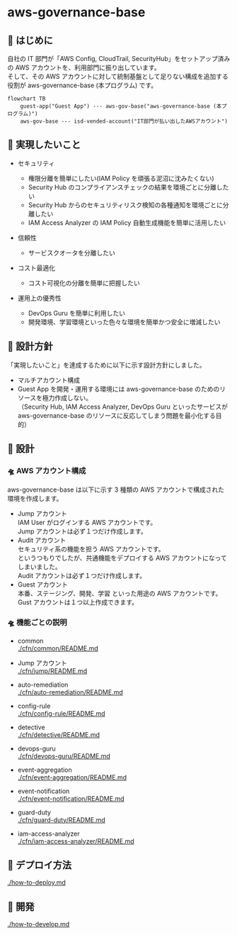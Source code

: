 # aws-governance-base

## 🚀 はじめに

自社の IT 部門が「AWS Config, CloudTrail, SecurityHub」をセットアップ済みの AWS アカウントを、利用部門に振り出しています。  
そして、その AWS アカウントに対して統制基盤として足りない構成を追加する役割が aws-governance-base (本プログラム) です。

```mermaid
flowchart TB
    guest-app("Guest App") --- aws-gov-base("aws-governance-base (本プログラム)")
    aws-gov-base --- isd-vended-account("IT部門が払い出したAWSアカウント")
```

## 🚀 実現したいこと

- セキュリティ

  - 権限分離を簡単にしたい(IAM Policy を頑張る泥沼に沈みたくない)
  - Security Hub のコンプライアンスチェックの結果を環境ごとに分離したい
  - Security Hub からのセキュリティリスク検知の各種通知を環境ごとに分離したい
  - IAM Access Analyzer の IAM Policy 自動生成機能を簡単に活用したい

- 信頼性

  - サービスクオータを分離したい

- コスト最適化

  - コスト可視化の分離を簡単に把握したい

- 運用上の優秀性
  - DevOps Guru を簡単に利用したい
  - 開発環境、学習環境といった色々な環境を簡単かつ安全に増減したい

## 🚀 設計方針

「実現したいこと」を達成するために以下に示す設計方針にしました。

- マルチアカウント構成
- Guest App を開発・運用する環境には aws-governance-base のためのリソースを極力作成しない。  
   （Security Hub, IAM Access Analyzer, DevOps Guru といったサービスが aws-governance-base のリソースに反応してしまう問題を最小化する目的）

## 🚀 設計

### 🛸 AWS アカウント構成

aws-governance-base は以下に示す 3 種類の AWS アカウントで構成された環境を作成します。

- Jump アカウント  
   IAM User がログインする AWS アカウントです。  
   Jump アカウントは必ず１つだけ作成します。
- Audit アカウント  
   セキュリティ系の機能を担う AWS アカウントです。  
   というつもりでしたが、共通機能をデプロイする AWS アカウントになってしまいました。  
   Audit アカウントは必ず１つだけ作成します。
- Guest アカウント  
   本番、ステージング、開発、学習 といった用途の AWS アカウントです。  
   Gust アカウントは１つ以上作成できます。

### 🛸 機能ごとの説明

- common  
  [./cfn/common/README.md](./cfn/common/README.md)

- Jump アカウント  
  [./cfn/jump/README.md](./cfn/jump/README.md)

- auto-remediation  
  [./cfn/auto-remediation/README.md](./cfn/auto-remediation/README.md)

- config-rule  
  [./cfn/config-rule/README.md](./cfn/config-rule/README.md)

- detective  
  [./cfn/detective/README.md](./cfn/detective/README.md)

- devops-guru  
  [./cfn/devops-guru/README.md](./cfn/devops-guru/README.md)

- event-aggregation  
  [./cfn/event-aggregation/README.md](./cfn/event-aggregation/README.md)

- event-notification  
  [./cfn/event-notification/README.md](./cfn/event-notification/README.md)

- guard-duty  
  [./cfn/guard-duty/README.md](./cfn/guard-duty/README.md)

- iam-access-analyzer  
  [./cfn/iam-access-analyzer/README.md](./cfn/iam-access-analyzer/README.md)

## 🚀 デプロイ方法

[./how-to-deploy.md](./how-to-deploy.md)

## 🚀 開発

[./how-to-develop.md](./how-to-develop.md)
